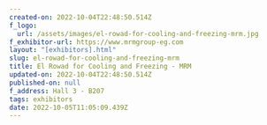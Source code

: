 ```yaml
---
created-on: 2022-10-04T22:48:50.514Z
f_logo:
  url: /assets/images/el-rowad-for-cooling-and-freezing-mrm.jpg
f_exhibitor-url: https://www.mrmgroup-eg.com
layout: "[exhibitors].html"
slug: el-rowad-for-cooling-and-freezing-mrm
title: El Rowad for Cooling and Freezing - MRM
updated-on: 2022-10-04T22:48:50.514Z
published-on: null
f_address: Hall 3 - B207
tags: exhibitors
date: 2022-10-05T11:05:09.439Z
---
```

